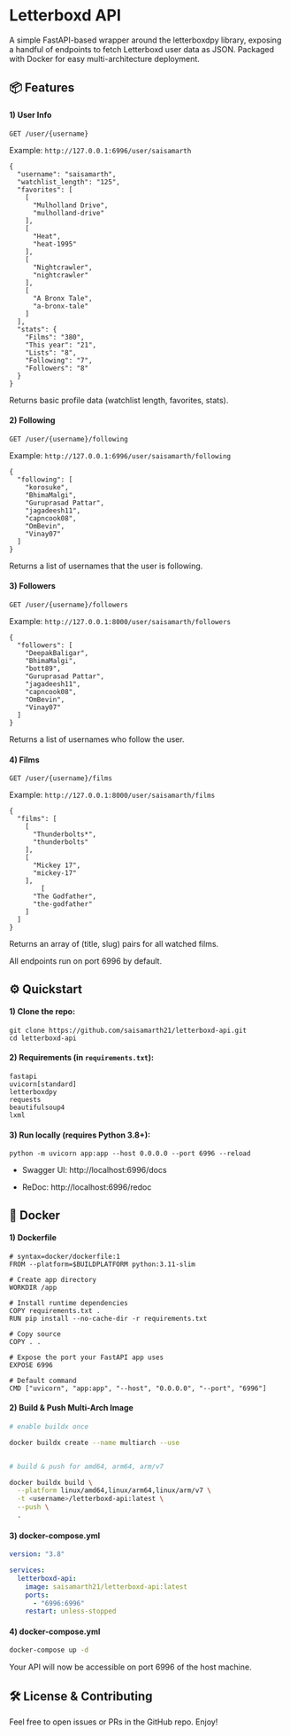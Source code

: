 # Letterboxd API

A simple FastAPI-based wrapper around the letterboxdpy library, exposing a handful of endpoints to fetch Letterboxd user data as JSON. Packaged with Docker for easy multi-architecture deployment.

## 📦 Features

#### **1) User Info**

`GET /user/{username}`

Example: `http://127.0.0.1:6996/user/saisamarth`

```
{
  "username": "saisamarth",
  "watchlist_length": "125",
  "favorites": [
    [
      "Mulholland Drive",
      "mulholland-drive"
    ],
    [
      "Heat",
      "heat-1995"
    ],
    [
      "Nightcrawler",
      "nightcrawler"
    ],
    [
      "A Bronx Tale",
      "a-bronx-tale"
    ]
  ],
  "stats": {
    "Films": "380",
    "This year": "21",
    "Lists": "8",
    "Following": "7",
    "Followers": "8"
  }
}
```

Returns basic profile data (watchlist length, favorites, stats).

#### **2) Following**

`GET /user/{username}/following`

Example: `http://127.0.0.1:6996/user/saisamarth/following`

```
{
  "following": [
    "korosuke",
    "BhimaMalgi",
    "Guruprasad Pattar",
    "jagadeesh11",
    "capncook08",
    "OmBevin",
    "Vinay07"
  ]
}
```

Returns a list of usernames that the user is following.

#### **3) Followers**

`GET /user/{username}/followers`

Example: `http://127.0.0.1:8000/user/saisamarth/followers`

```
{
  "followers": [
    "DeepakBaligar",
    "BhimaMalgi",
    "bott89",
    "Guruprasad Pattar",
    "jagadeesh11",
    "capncook08",
    "OmBevin",
    "Vinay07"
  ]
}
```

Returns a list of usernames who follow the user.

#### **4) Films**

`GET /user/{username}/films`

Example: `http://127.0.0.1:8000/user/saisamarth/films`

```
{
  "films": [
    [
      "Thunderbolts*",
      "thunderbolts"
    ],
    [
      "Mickey 17",
      "mickey-17"
    ],
        [
      "The Godfather",
      "the-godfather"
    ]
  ]
}
```

Returns an array of (title, slug) pairs for all watched films.

All endpoints run on port 6996 by default.


## ⚙️ Quickstart

#### **1) Clone the repo:**

```
git clone https://github.com/saisamarth21/letterboxd-api.git
cd letterboxd-api
```

#### **2) Requirements (in `requirements.txt`):**

```
fastapi
uvicorn[standard]
letterboxdpy
requests
beautifulsoup4
lxml
```

#### **3) Run locally (requires Python 3.8+):**

```
python -m uvicorn app:app --host 0.0.0.0 --port 6996 --reload
```

- Swagger UI: http://localhost:6996/docs

- ReDoc: http://localhost:6996/redoc


## 🐳 Docker


#### **1) Dockerfile**

```
# syntax=docker/dockerfile:1
FROM --platform=$BUILDPLATFORM python:3.11-slim

# Create app directory
WORKDIR /app

# Install runtime dependencies
COPY requirements.txt .
RUN pip install --no-cache-dir -r requirements.txt

# Copy source
COPY . .

# Expose the port your FastAPI app uses
EXPOSE 6996

# Default command
CMD ["uvicorn", "app:app", "--host", "0.0.0.0", "--port", "6996"]
```

#### **2) Build & Push Multi-Arch Image**

```bash
# enable buildx once

docker buildx create --name multiarch --use


# build & push for amd64, arm64, arm/v7

docker buildx build \
  --platform linux/amd64,linux/arm64,linux/arm/v7 \
  -t <username>/letterboxd-api:latest \
  --push \
  .
```

#### **3) docker-compose.yml**

```yml
version: "3.8"

services:
  letterboxd-api:
    image: saisamarth21/letterboxd-api:latest
    ports:
      - "6996:6996"
    restart: unless-stopped
```


#### **4) docker-compose.yml**

```bash
docker-compose up -d
```
Your API will now be accessible on port 6996 of the host machine.

## 🛠️ License & Contributing

Feel free to open issues or PRs in the GitHub repo. Enjoy!